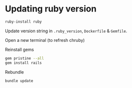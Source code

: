 # Updating ruby version

```sh
ruby-install ruby
```

Update version string in `.ruby_version`, `Dockerfile` & `Gemfile`.

Open a new terminal (to refresh chruby)

Reinstall gems
```sh
gem pristine --all
gem install rails
```

Rebundle

```sh
bundle update
```